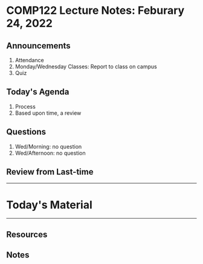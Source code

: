 # COMP122 Lecture Notes: Feburary 24, 2022

## Announcements
   1. Attendance
   1. Monday/Wednesday Classes: Report to class on campus
   1. Quiz


## Today's Agenda
   1. Process
   1. Based upon time, a review


## Questions
   1. Wed/Morning: no question
   1. Wed/Afternoon: no question

## Review from Last-time

---
# Today's Material


---
## Resources
## Notes